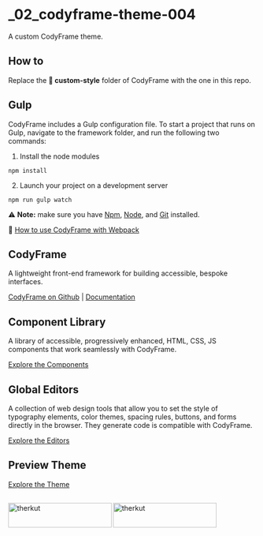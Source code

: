 
# _02_codyframe-theme-004
A custom CodyFrame theme.


## How to
Replace the **📁 custom-style** folder of CodyFrame with the one in this repo.


## Gulp
CodyFrame includes a Gulp configuration file. To start a project that runs on Gulp, navigate to the framework folder, and run the following two commands:

1) Install the node modules

```
npm install
```

2) Launch your project on a development server

```
npm run gulp watch
```

⚠️ **Note:** make sure you have [Npm](https://docs.npmjs.com/downloading-and-installing-node-js-and-npm), [Node](https://nodejs.org/en/download/), and [Git](https://git-scm.com/) installed.

📝 [How to use CodyFrame with Webpack](https://codyhouse.co/ds/docs/framework#webpack)


## CodyFrame
A lightweight front-end framework for building accessible, bespoke interfaces.

[CodyFrame on Github](https://github.com/CodyHouse/codyhouse-framework) | [Documentation](https://codyhouse.co/ds/get-started)

## Component Library

A library of accessible, progressively enhanced, HTML, CSS, JS components that work seamlessly with CodyFrame.

[Explore the Components](https://codyhouse.co/ds/components)

## Global Editors

A collection of web design tools that allow you to set the style of typography elements, color themes, spacing rules, buttons, and forms directly in the browser. They generate code is compatible with CodyFrame.

[Explore the Editors](https://codyhouse.co/ds/globals)

## Preview Theme

[Explore the Theme](hthttps://therkut.github.io/_02_codyframe-theme-004/)

## 
<p><a href="https://www.buymeacoffee.com/therkut" target="_blank" rel="noreferrer"> <img align="left" src="https://cdn.buymeacoffee.com/buttons/v2/default-yellow.png" height="50" width="210" alt="therkut" /></a>
<a href="https://ko-fi.com/therkut" target="_blank" rel="noreferrer"> <img align="left" src="https://cdn.ko-fi.com/cdn/kofi3.png?v=3" height="50" width="210" alt="therkut" /></a></p>